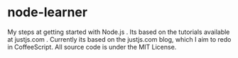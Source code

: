 node-learner
============

My steps at getting started with Node.js . Its  based on the tutorials available at justjs.com .
Currently its based on the justjs.com blog, which I aim to redo in CoffeeScript.
All source code is under the MIT License. 
